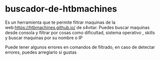 # buscador-de-htbmachines
Es un herramienta que te permite filtrar maquinas de la web:https://htbmachines.github.io/ de s4vitar.  Puedes buscar maquinas desde consola y filtrar por cosas como dificultad, sistema operativo , skills y  buscar maquinas por su nombre o IP


Puede tener algunos errores en comandos de filtrado, en caso de detectar errores, puedes arreglarlo si gustas
